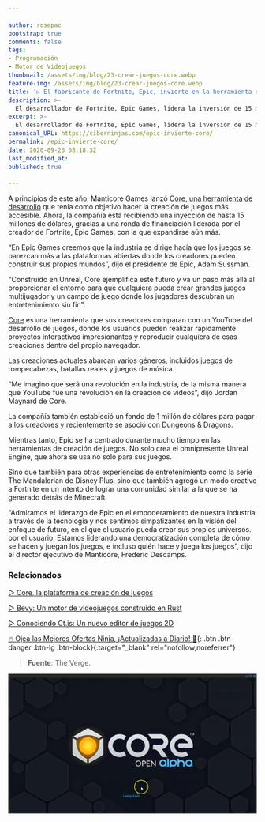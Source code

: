 ```yaml
---

author: rosepac
bootstrap: true
comments: false
tags:
- Programación
- Motor de Videojuegos
thumbnail: /assets/img/blog/23-crear-juegos-core.webp
feature-img: /assets/img/blog/23-crear-juegos-core.webp
title: '▷ El fabricante de Fortnite, Epic, invierte en la herramienta de creación de juegos accesible Core'
description: >-
  El desarrollador de Fortnite, Epic Games, lidera la inversión de 15 millones de dólares en Manticore Games, que desarrolla una herramienta de creación de juegos denominada: Core.
excerpt: >-
  El desarrollador de Fortnite, Epic Games, lidera la inversión de 15 millones de dólares en Manticore Games, que desarrolla una herramienta de creación de juegos denominada: Core.
canonical_URL: https://ciberninjas.com/epic-invierte-core/
permalink: /epic-invierte-core/
date: 2020-09-23 08:18:32
last_modified_at: 
published: true

---
```


A principios de este año, Manticore Games lanzó [Core, una herramienta de desarrollo](/core-plataforma/) que tenía como objetivo hacer la creación de juegos más accesible. Ahora, la compañía está recibiendo una inyección de hasta 15 millones de dólares, gracias a una ronda de financiación liderada por el creador de Fortnite, Epic Games, con la que expandirse aún más.

“En Epic Games creemos que la industria se dirige hacía que los juegos se parezcan más a las plataformas abiertas donde los creadores pueden construir sus propios mundos”, dijo el presidente de Epic, Adam Sussman.

"Construido en Unreal, Core ejemplifica este futuro y va un paso más allá al proporcionar el entorno para que cualquiera pueda crear grandes juegos multijugador y un campo de juego donde los jugadores descubran un entretenimiento sin fin".

[Core](/core-plataforma/) es una herramienta que sus creadores comparan con un YouTube del desarrollo de juegos, donde los usuarios pueden realizar rápidamente proyectos interactivos impresionantes y reproducir cualquiera de esas creaciones dentro del propio navegador.

Las creaciones actuales abarcan varios géneros, incluidos juegos de rompecabezas, batallas reales y juegos de música.

“Me imagino que será una revolución en la industria, de la misma manera que YouTube fue una revolución en la creación de videos”, dijo Jordan Maynard de Core.

La compañía también estableció un fondo de 1 millón de dólares para pagar a los creadores y recientemente se asoció con Dungeons & Dragons.

Mientras tanto, Epic se ha centrado durante mucho tiempo en las herramientas de creación de juegos. No solo crea el omnipresente Unreal Engine, que ahora se usa no solo para sus juegos.

Sino que también para otras experiencias de entretenimiento como la serie The Mandalorian de Disney Plus, sino que también agregó un modo creativo a Fortnite en un intento de lograr una comunidad similar a la que se ha generado detrás de Minecraft.

“Admiramos el liderazgo de Epic en el empoderamiento de nuestra industria a través de la tecnología y nos sentimos simpatizantes en la visión del enfoque de futuro, en el que el usuario pueda crear sus propios universos. por el usuario. Estamos liderando una democratización completa de cómo se hacen y juegan los juegos, e incluso quién hace y juega los juegos”, dijo el director ejecutivo de Manticore, Frederic Descamps.

### **Relacionados** <!-- omit in toc -->

[▷ Core, la plataforma de creación de juegos](/core-plataforma/)

[▷ Bevy: Un motor de videojuegos construido en Rust](https://ciberninjas.com/bevy-motor-videojuegos-rust/)

[▷ Conociendo Ct.js: Un nuevo editor de juegos 2D](https://ciberninjas.com/editor-juegos-2d/)

[🔥 Ojea las Mejores Ofertas Ninja, ¡Actualizadas a Diario! 🎁](https://www.amazon.es/shop/cibercursos){: .btn .btn-danger .btn-lg .btn-block}{:target="_blank" rel="nofollow,noreferrer"}

> **Fuente**: The Verge.

![El fabricante de Fortnite, Epic, invierte en la herramienta de creación de juegos accesible Core](/assets/img/blog/23-crear-juegos-core.webp "El fabricante de Fortnite, Epic, invierte en la herramienta de creación de juegos accesible Core")